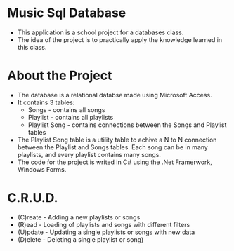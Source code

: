 # Music Sql Database

- This application is a school project for a databases class.
- The idea of the project is to practically apply the knowledge learned in this class.

# About the Project

- The database is a relational databse made using Microsoft Access.
- It contains 3 tables:
  - Songs - contains all songs 
  - Playlist - contains all playlists
  - Playlist Song - contains connections between the Songs and Playlist tables
- The Playlist Song table is a utility table to achive a N to N connection between the Playlist and Songs tables. Each song can be in many playlists, and every playlist contains many songs.
- The code for the project is writed in C# using the .Net Framerwork, Windows Forms.

# C.R.U.D.
- (C)reate - Adding a new playlists or songs
- (R)ead - Loading of playlists and songs with different filters
- (U)pdate - Updating a single playlists or songs with new data
- (D)elete - Deleting a single playlist or song)

